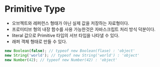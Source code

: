 # Primitive Type
- 오브젝트와 레퍼런스 형태가 아닌 실제 값을 저장하는 자료형이다.
- 프로미티브 형의 내장 함수를 사용 가능한것은 자바스크립트 처리 방식 덕분이다.
- literal 값으로 Primitive 타입의 서브 타입을 나타낼 수 있다.
- 래퍼 객체 형태로 만들 수 있다.
```js
new Boolean(false); // typeof new Boolean(flase) : 'object'
new String('world'); // typeof new String('world') : 'object'
new Number(42); // typeof new Number(42) : 'object'
```
